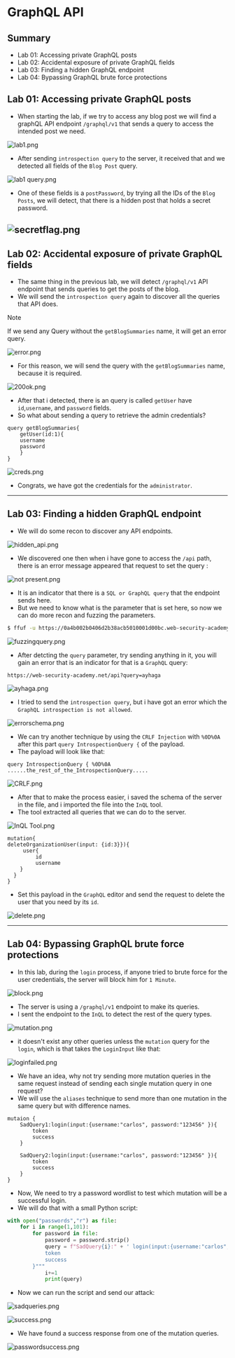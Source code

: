 # GraphQL API

## Summary
- Lab 01: Accessing private GraphQL posts
- Lab 02: Accidental exposure of private GraphQL fields
- Lab 03: Finding a hidden GraphQL endpoint
- Lab 04: Bypassing GraphQL brute force protections
## Lab 01: Accessing private GraphQL posts
- When starting the lab, if we try to access any blog post we will find a graphQL API endpoint `/graphql/v1` that sends a query to access the intended post we need.

![lab1.png](https://github.com/Sec0gh/Portswigger-Labs/blob/main/GraphQL%20API%20Labs/images/lab1.png)

- After sending `introspection query` to the server, it received that and we detected all fields of the `Blog Post` query.

![lab1 query.png](https://github.com/Sec0gh/Portswigger-Labs/blob/main/GraphQL%20API%20Labs/images/lab1%20query.png)

- One of these fields is a `postPassword`, by trying all the IDs of the `Blog Posts`, we will detect, that there is a hidden post that holds a secret password.
   
 ![secretflag.png](https://github.com/Sec0gh/Portswigger-Labs/blob/main/GraphQL%20API%20Labs/images/secretflag.png)
---
## Lab 02: Accidental exposure of private GraphQL fields
- The same thing in the previous lab, we will detect `/graphql/v1` API endpoint that sends queries to get the posts of the blog.
- We will send the `introspection query` again to discover all the queries that API does.

> [!NOTE]
> If  we send any Query without the `getBlogSummaries` name, it will get an error query.

![error.png](https://github.com/Sec0gh/Portswigger-Labs/blob/main/GraphQL%20API%20Labs/images/error.png)

- For this reason, we will send the query with the `getBlogSummaries` name, because it is required.
  
![200ok.png](https://github.com/Sec0gh/Portswigger-Labs/blob/main/GraphQL%20API%20Labs/images/200ok.png)

- After that i detected, there is an query is called `getUser` have `id`,`username`, and `password` fields.
- So what about sending a query to retrieve the admin credentials?
```
query getBlogSummaries{
	getUser(id:1){
	username
	password
	}
}
```
![creds.png](https://github.com/Sec0gh/Portswigger-Labs/blob/main/GraphQL%20API%20Labs/images/creds.png)

- Congrats, we have got the credentials for the `administrator`.

---------

## Lab 03: Finding a hidden GraphQL endpoint

- We will do some recon to discover any API endpoints.

![hidden_api.png](https://github.com/Sec0gh/Portswigger-Labs/blob/main/GraphQL%20API%20Labs/images/hidden_api.png)

- We discovered one then when i have gone to access the `/api` path, there is an error message appeared that request to set the query :
  
![not present.png](https://github.com/Sec0gh/Portswigger-Labs/blob/main/GraphQL%20API%20Labs/images/not%20present.png)
- It is an indicator that there is a `SQL or GraphQL query` that the endpoint sends here.
- But we need to know what is the parameter that is set here, so now we can do more recon and fuzzing the parameters.

```sh
$ ffuf -u https://0a4b002b0406d2b38acb5010001d00bc.web-security-academy.net/api?FUZZ=ayhaga -w /usr/share/wordlists/SecLists-master/Discovery/Web-Content/burp-parameter-names.txt
```

![fuzzingquery.png](https://github.com/Sec0gh/Portswigger-Labs/blob/main/GraphQL%20API%20Labs/images/fuzzingquery.png)

- After detcting the `query` parameter, try sending anything in it, you will gain an error that is an indicator for that is a `GraphQL` query:
```
https://web-security-academy.net/api?query=ayhaga
```

![ayhaga.png](https://github.com/Sec0gh/Portswigger-Labs/blob/main/GraphQL%20API%20Labs/images/ayhaga.png)

- I tried to send the `introspection query`, but i have got an error which the `GraphQL introspection is not allowed`.

![errorschema.png](https://github.com/Sec0gh/Portswigger-Labs/blob/main/GraphQL%20API%20Labs/images/errorschema.png)

- We can try another technique by using the `CRLF Injection` with `%0D%0A` after this part `query IntrospectionQuery {` of the payload.
- The payload will look like that:
  
```
query IntrospectionQuery { %0D%0A ......the_rest_of_the_IntrospectionQuery.....
```

![CRLF.png](https://github.com/Sec0gh/Portswigger-Labs/blob/main/GraphQL%20API%20Labs/images/CRLF.png)

- After that to make the process easier, i saved the schema of the server in the file, and i imported the file into the `InQL` tool.
- The tool extracted all queries that we can do to the server.

![InQL Tool.png](https://github.com/Sec0gh/Portswigger-Labs/blob/main/GraphQL%20API%20Labs/images/InQL%20Tool.png)

```
mutation{
deleteOrganizationUser(input: {id:3}}){
     user{
	     id
	     username
	}
  }
}
```

- Set this payload in the `GraphQL` editor and send the request to delete the user that you need by its `id`.

![delete.png](https://github.com/Sec0gh/Portswigger-Labs/blob/main/GraphQL%20API%20Labs/images/delete.png)

--------
## Lab 04: Bypassing GraphQL brute force protections
- In this lab, during the `login` process, if anyone tried to brute force for the user credentials, the server will block him for `1 Minute`.

![block.png](https://github.com/Sec0gh/Portswigger-Labs/blob/main/GraphQL%20API%20Labs/images/block.png)
- The server is using a `/graphql/v1` endpoint to make its queries.
- I sent the endpoint to the `InQL` to detect the rest of the query types.

![mutation.png](https://github.com/Sec0gh/Portswigger-Labs/blob/main/GraphQL%20API%20Labs/images/mutation.png)

- it doesn't exist any other queries unless the `mutation` query for the `login`, which is that takes the `LoginInput` like that:

![loginfailed.png](https://github.com/Sec0gh/Portswigger-Labs/blob/main/GraphQL%20API%20Labs/images/loginfailed.png)

- We have an idea, why not try sending more mutation queries in the same request instead of sending each single mutation query in one request?
- We will use the `aliases` technique to send more than one mutation in the  same query but with difference names.

```
mutaion {
	SadQuery1:login(input:{username:"carlos", password:"123456" }){
		token
		success
	}
	
	SadQuery2:login(input:{username:"carlos", password:"123456" }){
		token
		success
	}
}
```

- Now, We need to try a password wordlist to test which mutation will be a successful login.
- We will do that with a small Python script:
  
```python
with open("passwords","r") as file:
    for i in range(1,101):
        for password in file:
            password = password.strip()
            query = f"SadQuery{i}:" + ' login(input:{username:"carlos",' + f'password:"{password}"' + """}){  
            token
            success
        }"""       
            i+=1
            print(query)
```

- Now we can run the script and send our attack:

![sadqueries.png](https://github.com/Sec0gh/Portswigger-Labs/blob/main/GraphQL%20API%20Labs/images/sadqueries.png)

![success.png](https://github.com/Sec0gh/Portswigger-Labs/blob/main/GraphQL%20API%20Labs/images/success.png)

- We have found a success response from one of the mutation queries.

![passwordsuccess.png](https://github.com/Sec0gh/Portswigger-Labs/blob/main/GraphQL%20API%20Labs/images/passwordsuccess.png)
